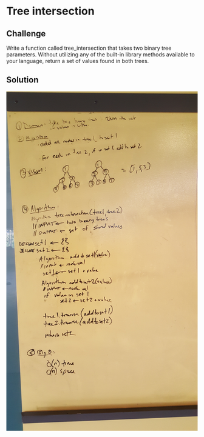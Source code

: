 # Tree intersection

## Challenge
Write a function called tree_intersection that takes two binary tree parameters.
Without utilizing any of the built-in library methods available to your language, return a set of values found in both trees.

## Solution
![solution](https://github.com/dsnowb/data-structures-and-algorithms/blob/tree_intersection/assets/tree_intersection.jpg)
